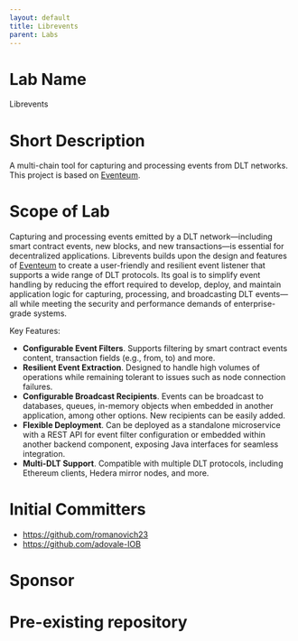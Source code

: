 ```yaml
---
layout: default
title: Librevents
parent: Labs
---
```

# Lab Name
Librevents

# Short Description
A multi-chain tool for capturing and processing events from DLT networks. This project is based on [Eventeum](https://github.com/eventeum/eventeum).

# Scope of Lab
Capturing and processing events emitted by a DLT network—including smart contract events, new blocks, and new transactions—is essential for decentralized applications. Librevents builds upon the design and features of [Eventeum](https://github.com/eventeum/eventeum) to create a user-friendly and resilient event listener that supports a wide range of DLT protocols. Its goal is to simplify event handling by reducing the effort required to develop, deploy, and maintain application logic for capturing, processing, and broadcasting DLT events—all while meeting the security and performance demands of enterprise-grade systems.

Key Features:

* **Configurable Event Filters**. Supports filtering by smart contract events content, transaction fields (e.g., from, to) and more.
* **Resilient Event Extraction**. Designed to handle high volumes of operations while remaining tolerant to issues such as node connection failures.
* **Configurable Broadcast Recipients**. Events can be broadcast to databases, queues, in-memory objects when embedded in another application, among other options. New recipients can be easily added.
* **Flexible Deployment**. Can be deployed as a standalone microservice with a REST API for event filter configuration or embedded within another backend component, exposing Java interfaces for seamless integration.
* **Multi-DLT Support**. Compatible with multiple DLT protocols, including Ethereum clients, Hedera mirror nodes, and more.


# Initial Committers

* https://github.com/romanovich23 
* https://github.com/adovale-IOB 

# Sponsor

# Pre-existing repository
